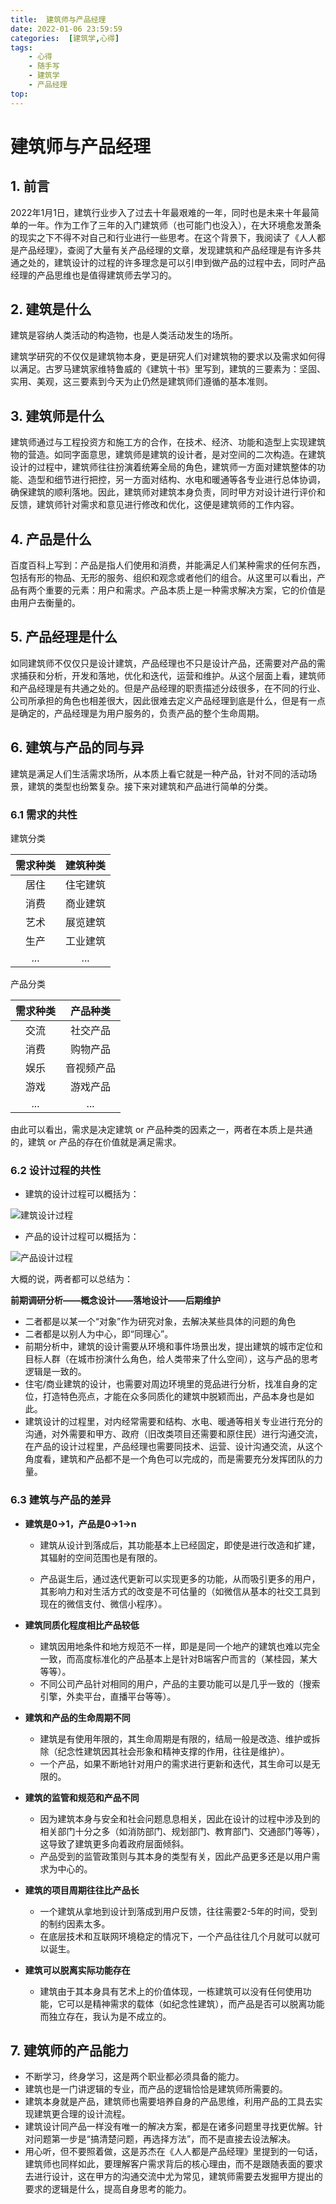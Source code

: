 ```yaml
---
title:  建筑师与产品经理
date: 2022-01-06 23:59:59
categories:  [建筑学,心得]
tags: 
    - 心得
    - 随手写
    - 建筑学
    - 产品经理
top:  
---
```

# 建筑师与产品经理

## 1. 前言

  2022年1月1日，建筑行业步入了过去十年最艰难的一年，同时也是未来十年最简单的一年。作为工作了三年的入门建筑师（也可能门也没入），在大环境愈发萧条的现实之下不得不对自己和行业进行一些思考。在这个背景下，我阅读了《人人都是产品经理》，查阅了大量有关产品经理的文章，发现建筑和产品经理是有许多共通之处的，建筑设计的过程的许多理念是可以引申到做产品的过程中去，同时产品经理的产品思维也是值得建筑师去学习的。

## 2. 建筑是什么

  建筑是容纳人类活动的构造物，也是人类活动发生的场所。

<!-- more -->

建筑学研究的不仅仅是建筑物本身，更是研究人们对建筑物的要求以及需求如何得以满足。古罗马建筑家维特鲁威的《建筑十书》里写到，建筑的三要素为：坚固、实用、美观，这三要素到今天为止仍然是建筑师们遵循的基本准则。

## 3. 建筑师是什么

  建筑师通过与工程投资方和施工方的合作，在技术、经济、功能和造型上实现建筑物的营造。如同字面意思，建筑师是建筑的设计者，是对空间的二次构造。在建筑设计的过程中，建筑师往往扮演着统筹全局的角色，建筑师一方面对建筑整体的功能、造型和细节进行把控，另一方面对结构、水电和暖通等各专业进行总体协调，确保建筑的顺利落地。因此，建筑师对建筑本身负责，同时甲方对设计进行评价和反馈，建筑师针对需求和意见进行修改和优化，这便是建筑师的工作内容。

## 4. 产品是什么

  百度百科上写到：产品是指人们使用和消费，并能满足人们某种需求的任何东西，包括有形的物品、无形的服务、组织和观念或者他们的组合。从这里可以看出，产品有两个重要的元素：用户和需求。产品本质上是一种需求解决方案，它的价值是由用户去衡量的。

## 5. 产品经理是什么

  如同建筑师不仅仅只是设计建筑，产品经理也不只是设计产品，还需要对产品的需求捕获和分析，开发和落地，优化和迭代，运营和维护。从这个层面上看，建筑师和产品经理是有共通之处的。但是产品经理的职责描述分歧很多，在不同的行业、公司所承担的角色也相差很大，因此很难去定义产品经理到底是什么，但是有一点是确定的，产品经理是为用户服务的，负责产品的整个生命周期。

## 6. 建筑与产品的同与异

  建筑是满足人们生活需求场所，从本质上看它就是一种产品，针对不同的活动场景，建筑的类型也纷繁复杂。接下来对建筑和产品进行简单的分类。

### 6.1 需求的共性

建筑分类

| **需求种类** | **建筑种类** |
| :----------: | :----------: |
|     居住     |   住宅建筑   |
|     消费     |   商业建筑   |
|     艺术     |   展览建筑   |
|     生产     |   工业建筑   |
|     ...      |     ...      |

产品分类

| **需求种类** | **产品种类** |
| :----------: | :----------: |
|     交流     |   社交产品   |
|     消费     |   购物产品   |
|     娱乐     |  音视频产品  |
|     游戏     |   游戏产品   |
|     ...      |     ...      |

由此可以看出，需求是决定建筑 or 产品种类的因素之一，两者在本质上是共通的，建筑 or 产品的存在价值就是满足需求。

### 6.2 设计过程的共性

- 建筑的设计过程可以概括为：

![建筑设计过程](ap.jpg)

- 产品的设计过程可以概括为：

![产品设计过程](pp.jpg)

  大概的说，两者都可以总结为：

  **前期调研分析——概念设计——落地设计——后期维护**

- 二者都是以某一个“对象”作为研究对象，去解决某些具体的问题的角色
- 二者都是以别人为中心，即“同理心”。
- 前期分析中，建筑的设计需要从环境和事件场景出发，提出建筑的城市定位和目标人群（在城市扮演什么角色，给人类带来了什么空间），这与产品的思考逻辑是一致的。
- 住宅/商业建筑的设计，也需要对周边环境里的竞品进行分析，找准自身的定位，打造特色亮点，才能在众多同质化的建筑中脱颖而出，产品本身也是如此。
- 建筑设计的过程里，对内经常需要和结构、水电、暖通等相关专业进行充分的沟通，对外需要和甲方、政府（旧改类项目还需要和原住民）进行沟通交流，在产品的设计过程里，产品经理也需要同技术、运营、设计沟通交流，从这个角度看，建筑和产品都不是一个角色可以完成的，而是需要充分发挥团队的力量。

### 6.3 建筑与产品的差异

- **建筑是0→1，产品是0→1→n**

  - 建筑从设计到落成后，其功能基本上已经固定，即使是进行改造和扩建，其辐射的空间范围也是有限的。

  - 产品诞生后，通过迭代更新可以实现更多的功能，从而吸引更多的用户，其影响力和对生活方式的改变是不可估量的（如微信从基本的社交工具到现在的微信支付、微信小程序）。
- **建筑同质化程度相比产品较低**
  - 建筑因用地条件和地方规范不一样，即是是同一个地产的建筑也难以完全一致，而高度标准化的产品基本上是针对B端客户而言的（某桂园，某大等等）。
  - 不同公司产品针对相同的用户，产品的主要功能可以是几乎一致的（搜索引擎，外卖平台，直播平台等等）。
- **建筑和产品的生命周期不同**
    - 建筑是有使用年限的，其生命周期是有限的，结局一般是改造、维护或拆除（纪念性建筑因其社会形象和精神支撑的作用，往往是维护）。
    - 一个产品，如果不断地针对用户的需求进行更新和迭代，其生命可以是无限的。
- **建筑的监管和规范和产品不同**
    - 因为建筑本身与安全和社会问题息息相关，因此在设计的过程中涉及到的相关部门十分之多（如消防部门、规划部门、教育部门、交通部门等等），这导致了建筑更多向着政府层面倾斜。
    - 产品受到的监管政策则与其本身的类型有关，因此产品更多还是以用户需求为中心的。
- **建筑的项目周期往往比产品长**
    - 一个建筑从拿地到设计到落成到用户反馈，往往需要2-5年的时间，受到的制约因素太多。
    - 在底层技术和互联网环境稳定的情况下，一个产品往往几个月就可以就可以诞生。
- **建筑可以脱离实际功能存在**
    - 建筑由于其本身具有艺术上的价值体现，一栋建筑可以没有任何使用功能，它可以是精神需求的载体（如纪念性建筑），而产品是否可以脱离功能而独立存在，我认为是不成立的。



## 7. 建筑师的产品能力

- 不断学习，终身学习，这是两个职业都必须具备的能力。
- 建筑也是一门讲逻辑的专业，而产品的逻辑恰恰是建筑师所需要的。
- 建筑本身就是产品，建筑师也需要培养自身的产品思维，利用产品的工具去实现建筑更合理的设计流程。
- 建筑设计同产品一样没有唯一的解决方案，都是在诸多问题里寻找更优解。针对问题第一步是“搞清楚问题，再选择方法”，而不是直接去设法解决。
- 用心听，但不要照着做，这是苏杰在《人人都是产品经理》里提到的一句话，建筑师也同样如此，要理解客户需求背后的核心理由，而不是跟随表面的要求去进行设计，这在甲方的沟通交流中尤为常见，建筑师需要去发掘甲方提出的要求的逻辑是什么，提高自身思考的能力。

